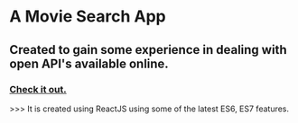 # A Movie Search App
## Created to gain some experience in dealing with open API's available online.
### [Check it out.](https://vaibhavb98.github.io/movie-finder/)
\>\>\> It is created using ReactJS using some of the latest ES6, ES7 features.
